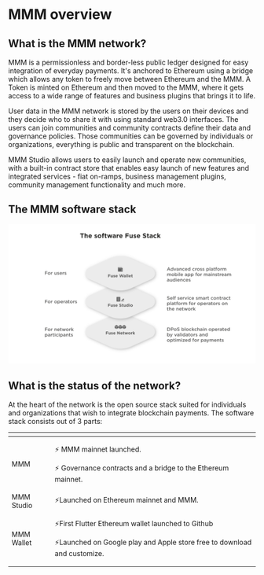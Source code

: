 # MMM overview

## What is the MMM network?

MMM is a permissionless and border-less public ledger designed for easy integration of everyday payments. It's anchored to Ethereum using a bridge which allows any token to freely move between Ethereum and the MMM. A Token is minted on Ethereum and then moved to the MMM, where it gets access to a wide range of features and business plugins that brings it to life.

User data in the MMM network is stored by the users on their devices and they decide who to share it with using standard web3.0 interfaces. The users can join communities and community contracts define their data and governance policies. Those communities can be governed by individuals or organizations, everything is public and transparent on the blockchain.

MMM Studio allows users to easily launch and operate new communities, with a built-in contract store that enables easy launch of new features and integrated services - fiat on-ramps, business management plugins, community management functionality and much more.

## The MMM software stack

![](.gitbook/assets/fuse-network-architecture2.jpg)

## What is the status of the network?

At the heart of the network is the open source stack suited for individuals and organizations that wish to integrate blockchain payments. The software stack consists out of 3 parts:

<table>
  <thead>
    <tr>
      <th style="text-align:left"></th>
      <th style="text-align:left"></th>
    </tr>
  </thead>
  <tbody>
    <tr>
      <td style="text-align:left">MMM</td>
      <td style="text-align:left">
        <p>&#x26A1; MMM mainnet launched.</p>
        <p>&#x26A1; Governance contracts and a bridge to the Ethereum mainnet.</p>
      </td>
    </tr>
    <tr>
      <td style="text-align:left">MMM Studio</td>
      <td style="text-align:left">&#x26A1;Launched on Ethereum mainnet and MMM.</td>
    </tr>
    <tr>
      <td style="text-align:left">MMM Wallet</td>
      <td style="text-align:left">
        <p>&#x26A1;First Flutter Ethereum wallet launched to Github</p>
        <p>&#x26A1;Launched on Google play and Apple store free to download and customize.</p>
      </td>
    </tr>
  </tbody>
</table>


